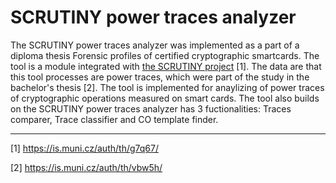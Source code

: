 # SCRUTINY power traces analyzer

The SCRUTINY power traces analyzer was implemented as a part of a diploma thesis Forensic profiles of certified cryptographic smartcards. The tool is a module integrated with [the SCRUTINY project](https://github.com/crocs-muni/scrutiny) [1]. The data are that this tool processes are power traces, which were part of the study in the bachelor's thesis [2]. The tool is implemented for anaylizing of power traces of cryptographic operations measured on smart cards. The tool also builds on the SCRUTINY power traces analyzer has 3 fuctionalities: Traces comparer, Trace classifier and CO template finder.

---
[1] https://is.muni.cz/auth/th/g7q67/

[2] https://is.muni.cz/auth/th/vbw5h/
